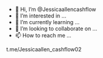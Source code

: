 - 👋 Hi, I’m @Jessicaallencashflow
- 👀 I’m interested in ...
- 🌱 I’m currently learning ...
- 💞️ I’m looking to collaborate on ...
- 📫 How to reach me ...

<!---
Jessicaallencashflow/Jessicaallencashflow is a ✨ special ✨ repository because its `README.md` (this file) appears on your GitHub profile.
You can click the Preview link to take a look at your changes.
--->t.me/Jessicaallen_cashflow02
